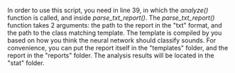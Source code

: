 In order to use this script, you need in line 39, in which the _analyze()_ function is called, and inside _parse_txt_report()_. 
The _parse_txt_report()_ function takes 2 arguments: the path to the report in the "txt" format, and the path to the class matching template.
The template is compiled by you based on how you think the neural network should classify sounds.
For convenience, you can put the report itself in the "templates" folder, and the report in the "reports" folder.
The analysis results will be located in the "stat" folder.